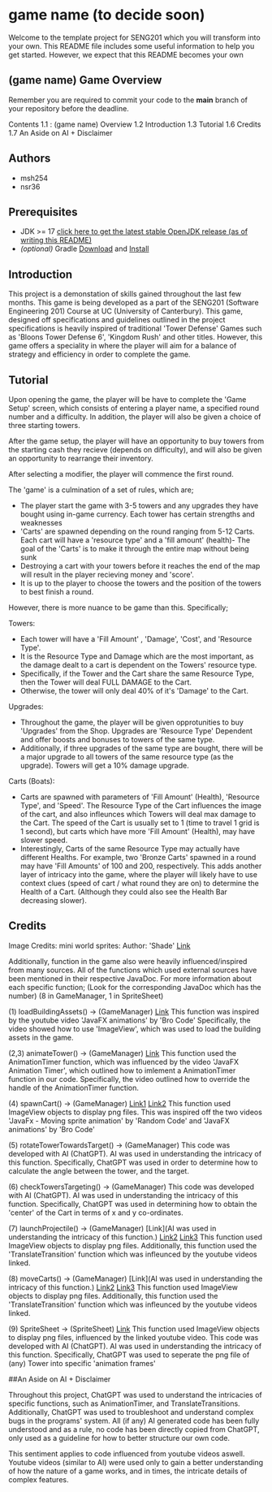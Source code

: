 # game name (to decide soon)
Welcome to the template project for SENG201 which you will transform into your own.
This README file includes some useful information to help you get started.
However, we expect that this README becomes your own

## (game name) Game Overview
Remember you are required to commit your code to the **main** branch of your repository before the deadline.

Contents
1.1 : (game name) Overview
1.2 Introduction
1.3 Tutorial
1.6 Credits 
1.7 An Aside on AI + Disclaimer

## Authors
- msh254
- nsr36

## Prerequisites
- JDK >= 17 [click here to get the latest stable OpenJDK release (as of writing this README)](https://jdk.java.net/18/)
- *(optional)* Gradle [Download](https://gradle.org/releases/) and [Install](https://gradle.org/install/)

## Introduction

This project is a demonstation of skills gained throughout the last few months. This game is being developed as a part of the SENG201 (Software Engineering 201) Course at UC (University of Canterbury).
This game, designed off specifications and guidelines outlined in the project specifications is heavily inspired of traditional 'Tower Defense' Games such as 'Bloons Tower Defense 6', 'Kingdom Rush' and other titles. However, this game offers a speciality in where the player will aim for a balance of strategy and efficiency in order to complete the game.

## Tutorial

Upon opening the game, the player will be have to complete the 'Game Setup' screen, which consists of entering a player name, a specified round number and a difficulty. In addition, the player will also be given a choice of three starting towers.

After the game setup, the player will have an opportunity to buy towers from the starting cash they recieve (depends on difficulty), and will also be given an opportunity to rearrange their inventory.

After selecting a modifier, the player will commence the first round.

The 'game' is a culmination of a set of rules, which are;

- The player start the game with 3-5 towers and any upgrades they have bought using in-game currency. Each tower has certain strengths and weaknesses
- 'Carts' are spawned depending on the round ranging from 5-12 Carts. Each cart will have a 'resource type' and a 'fill amount' (health)- The goal of the 'Carts' is to make it through the entire map without being sunk
- Destroying a cart with your towers before it reaches the end of the map will result in the player recieving money and 'score'.
- It is up to the player to choose the towers and the position of the towers to best finish a round.

However, there is more nuance to be game than this. Specifically;

Towers:
- Each tower will have a 'Fill Amount' , 'Damage', 'Cost', and 'Resource Type'.
- It is the Resource Type and Damage which are the most important, as the damage dealt to a cart is dependent on the Towers' resource type.
- Specifically, if the Tower and the Cart share the same Resource Type, then the Tower will deal FULL DAMAGE to the Cart.
- Otherwise, the tower will only deal 40% of it's 'Damage' to the Cart.

Upgrades:
- Throughout the game, the player will be given opprotunities to buy 'Upgrades' from the Shop. Upgrades are 'Resource Type' Dependent and offer boosts and bonuses to towers of the same type.
- Additionally, if three upgrades of the same type are bought, there will be a major upgrade to all towers of the same resource type (as the upgrade). Towers will get a 10% damage upgrade.

Carts (Boats):
- Carts are spawned with parameters of 'Fill Amount' (Health), 'Resource Type', and 'Speed'. The Resource Type of the Cart influences the image of the cart, and also infleunces which Towers will deal max damage to the Cart. The speed of the Cart is usually set to 1 (time to travel 1 grid is 1 second), but carts which have more 'Fill Amount' (Health), may have slower speed.
- Interestingly, Carts of the same Resource Type may actually have different Healths. For example, two 'Bronze Carts' spawned in a round may have 'Fill Amounts' of 100 and 200, respectively. This adds another layer of intricacy into the game, where the player will likely have to use context clues (speed of cart / what round they are on) to determine the Health of a Cart. (Although they could also see the Health Bar decreasing slower).

## Credits

Image Credits: 
mini world sprites:
Author: 'Shade'
[Link](https://merchant-shade.itch.io/16x16-mini-world-sprites)

Additionally, function in the game also were heavily influenced/inspired from many sources.
All of the functions which used external sources have been mentioned in their respective JavaDoc.
For more information about each specific function;
(Look for the corresponding JavaDoc which has the number) (8 in GameManager, 1 in SpriteSheet)

(1) loadBuildingAssets()  -> (GameManager)
[Link](https://www.youtube.com/watch?v=UdGiuDDi7Rg&ab_channel=BroCode)
This function was inspired by the youtube video 'JavaFX animations' by 'Bro Code'
Specifically, the video showed how to use 'ImageView', which was used to load the building assets in the game.

(2,3) animateTower() -> (GameManager)
[Link](https://www.youtube.com/watch?v=_RY9VafiHq4&ab_channel=SoumyashreeSahoo)
This function used the AnimationTimer function, which was influenced by the video 'JavaFX Animation Timer', which outlined how to imlement a AnimationTimer function in our code.
Specifically, the video outlined how to override the handle of the AnimationTimer function.

(4) spawnCart() -> (GameManager) 
[Link1](https://www.youtube.com/watch?v=UdGiuDDi7Rg&ab_channel=BroCode) [Link2](https://www.youtube.com/watch?v=D0jbo58mYoo&ab_channel=Randomcode)
This function used ImageView objects to display png files. This was inspired off the two videos 'JavaFx - Moving sprite animation' by 'Random Code' and 'JavaFX animations' by 'Bro Code'

(5) rotateTowerTowardsTarget() -> (GameManager)
This code was developed with AI (ChatGPT).
AI was used in understanding the intricacy of this function.
Specifically, ChatGPT was used in order to determine how to calculate the angle between the tower, and the target.

(6) checkTowersTargeting() -> (GameManager)
This code was developed with AI (ChatGPT).
AI was used in understanding the intricacy of this function.
Specifically, ChatGPT was used in determining how to obtain the 'center' of the Cart in terms of x and y co-ordinates.

(7) launchProjectile() -> (GameManager)
[Link](AI was used in understanding the intricacy of this function.) [Link2](https://www.youtube.com/watch?v=-WfyzkDodlI&t=26s&ab_channel=GenuineCoder) [Link3](https://www.youtube.com/watch?v=D0jbo58mYoo&ab_channel=Randomcode)
This function used ImageView objects to display png files. Additionally, this function used the 'TranslateTransition' function which was infleunced by the youtube videos linked.

(8) moveCarts() -> (GameManager)
[Link](AI was used in understanding the intricacy of this function.) [Link2](https://www.youtube.com/watch?v=-WfyzkDodlI&t=26s&ab_channel=GenuineCoder) [Link3](https://www.youtube.com/watch?v=D0jbo58mYoo&ab_channel=Randomcode)
This function used ImageView objects to display png files. Additionally, this function used the 'TranslateTransition' function which was infleunced by the youtube videos linked.

(9) SpriteSheet -> (SpriteSheet)
[Link](https://www.youtube.com/watch?v=UdGiuDDi7Rg&ab_channel=BroCode)
This function used ImageView objects to display png files, influenced by the linked youtube video.
This code was developed with AI (ChatGPT).
AI was used in understanding the intricacy of this function.
Specifically, ChatGPT was used to seperate the png file of (any) Tower into specific 'animation frames'

##An Aside on AI + Disclaimer

Throughout this project, ChatGPT was used to understand the intricacies of specific functions, such as AnimationTimer, and TranslateTransitions. Additionally, ChatGPT was used to troubleshoot and understand complex bugs in the programs' system.
All (if any) AI generated code has been fully understood and as a rule, no code has been directly copied from ChatGPT, only used as a guideline for how to better structure our own code.

This sentiment applies to code influenced from youtube videos aswell. Youtube videos (similar to AI) were used only to gain a better understanding of how the nature of a game works, and in times, the intricate details of complex features.